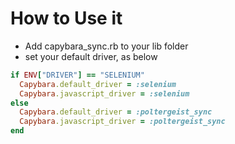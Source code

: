 # How to Use it

- Add capybara_sync.rb to your lib folder
- set your default driver, as below

```ruby
if ENV["DRIVER"] == "SELENIUM"
  Capybara.default_driver = :selenium
  Capybara.javascript_driver = :selenium
else
  Capybara.default_driver = :poltergeist_sync
  Capybara.javascript_driver = :poltergeist_sync
end
```
